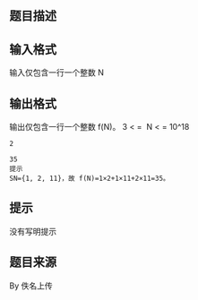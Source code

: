 


## 题目描述
## 输入格式
输入仅包含一行一个整数 N
## 输出格式
输出仅包含一行一个整数 f(N)。 3 < =  N < = 10^18

```input1
2

```

```output1
35
提示
SN={1, 2, 11}，故 f(N)=1×2+1×11+2×11=35。
```

## 提示
没有写明提示
## 题目来源
By 佚名上传


